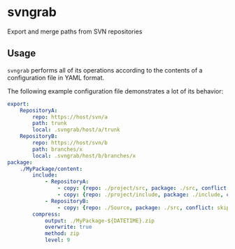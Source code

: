# svngrab
Export and merge paths from SVN repositories

## Usage

`svngrab` performs all of its operations according to the contents of a configuration file in YAML format.

The following example configuration file demonstrates a lot of its behavior:

```yaml
export:
    RepositoryA:
        repo: https://host/svn/a
        path: trunk
        local: .svngrab/host/a/trunk
    RepositoryB:
        repo: https://host/svn/b
        path: branches/x
        local: .svngrab/host/b/branches/x
package:
    ./MyPackage/content:
        include:
            - RepositoryA:
                - copy: {repo: ./project/src, package: ./src, conflict: merge, symlinks: deep, ignore: [.svn, .o$, .a$]}
                - copy: {repo: ./project/include, package: ./include, conflict: replace, symlinks: shallow, ignore: [.svn]}
            - RepositoryB:
                - copy: {repo: ./Source, package: ./src, conflict: skip, symlinks: skip, ignore: [.svn]}
        compress:
            output: ./MyPackage-${DATETIME}.zip
            overwrite: true
            method: zip
            level: 9
```
